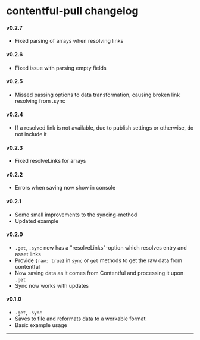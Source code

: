 # contentful-pull changelog

#### v0.2.7
  - Fixed parsing of arrays when resolving links

#### v0.2.6
  - Fixed issue with parsing empty fields

#### v0.2.5
  - Missed passing options to data transformation, causing broken link resolving from .sync

#### v0.2.4
  - If a resolved link is not available, due to publish settings or otherwise, do not include it

#### v0.2.3
  - Fixed resolveLinks for arrays

#### v0.2.2
  - Errors when saving now show in console

#### v0.2.1
  - Some small improvements to the syncing-method
  - Updated example

#### v0.2.0
  - `.get`, `.sync` now has a "resolveLinks"-option which resolves entry and asset links
  - Provide `{raw: true}` in `sync` or `get` methods to get the raw data from contentful
  - Now saving data as it comes from Contentful and processing it upon `.get`
  - Sync now works with updates

#### v0.1.0
  - `.get`, `.sync`
  - Saves to file and reformats data to a workable format
  - Basic example usage

---
